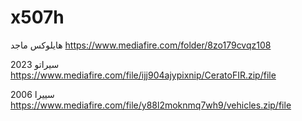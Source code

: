 # x507h

هايلوكس ماجد
https://www.mediafire.com/folder/8zo179cvqz108

سيراتو 2023
https://www.mediafire.com/file/ijj904ajypixnip/CeratoFIR.zip/file

سييرا 2006
https://www.mediafire.com/file/y88l2moknmq7wh9/vehicles.zip/file
